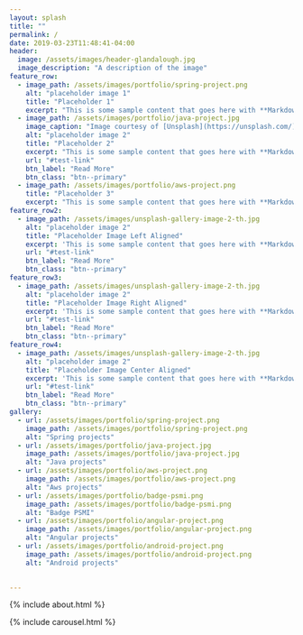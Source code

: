 ```yaml
---
layout: splash
title: ""
permalink: /
date: 2019-03-23T11:48:41-04:00
header:
  image: /assets/images/header-glandalough.jpg
  image_description: "A description of the image"
feature_row:
  - image_path: /assets/images/portfolio/spring-project.png
    alt: "placeholder image 1"
    title: "Placeholder 1"
    excerpt: "This is some sample content that goes here with **Markdown** formatting."
  - image_path: /assets/images/portfolio/java-project.jpg
    image_caption: "Image courtesy of [Unsplash](https://unsplash.com/)"
    alt: "placeholder image 2"
    title: "Placeholder 2"
    excerpt: "This is some sample content that goes here with **Markdown** formatting."
    url: "#test-link"
    btn_label: "Read More"
    btn_class: "btn--primary"
  - image_path: /assets/images/portfolio/aws-project.png
    title: "Placeholder 3"
    excerpt: "This is some sample content that goes here with **Markdown** formatting."
feature_row2:
  - image_path: /assets/images/unsplash-gallery-image-2-th.jpg
    alt: "placeholder image 2"
    title: "Placeholder Image Left Aligned"
    excerpt: 'This is some sample content that goes here with **Markdown** formatting. Left aligned with `type="left"`'
    url: "#test-link"
    btn_label: "Read More"
    btn_class: "btn--primary"
feature_row3:
  - image_path: /assets/images/unsplash-gallery-image-2-th.jpg
    alt: "placeholder image 2"
    title: "Placeholder Image Right Aligned"
    excerpt: 'This is some sample content that goes here with **Markdown** formatting. Right aligned with `type="right"`'
    url: "#test-link"
    btn_label: "Read More"
    btn_class: "btn--primary"
feature_row4:
  - image_path: /assets/images/unsplash-gallery-image-2-th.jpg
    alt: "placeholder image 2"
    title: "Placeholder Image Center Aligned"
    excerpt: 'This is some sample content that goes here with **Markdown** formatting. Centered with `type="center"`'
    url: "#test-link"
    btn_label: "Read More"
    btn_class: "btn--primary"
gallery:
  - url: /assets/images/portfolio/spring-project.png
    image_path: /assets/images/portfolio/spring-project.png
    alt: "Spring projects"
  - url: /assets/images/portfolio/java-project.jpg
    image_path: /assets/images/portfolio/java-project.jpg
    alt: "Java projects"
  - url: /assets/images/portfolio/aws-project.png
    image_path: /assets/images/portfolio/aws-project.png
    alt: "Aws projects"
  - url: /assets/images/portfolio/badge-psmi.png
    image_path: /assets/images/portfolio/badge-psmi.png
    alt: "Badge PSMI"
  - url: /assets/images/portfolio/angular-project.png
    image_path: /assets/images/portfolio/angular-project.png
    alt: "Angular projects"
  - url: /assets/images/portfolio/android-project.png
    image_path: /assets/images/portfolio/android-project.png
    alt: "Android projects"
  

---
```



{% include about.html %}

{% include carousel.html %}




